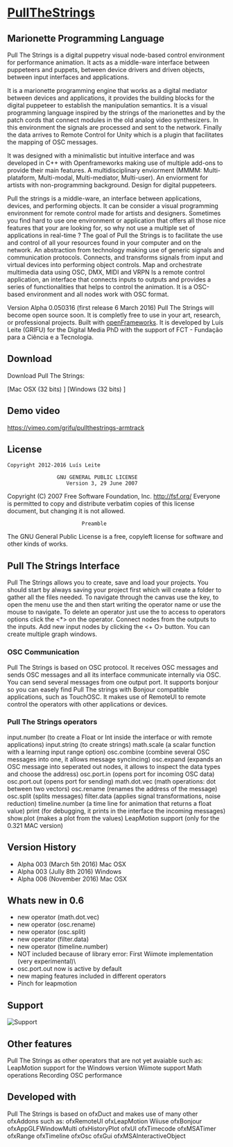 # [PullTheStrings](http://www.virtualmarionette.grifu.com)

## Marionette Programming Language

Pull The Strings is a digital puppetry visual node-based control environment for performance animation.
It acts as a middle-ware interface between puppeteers and puppets, between device drivers and driven objects, between input interfaces and applications.

It is a marionette programming engine that works as a digital mediator between devices and applications, it provides the building blocks for the digital puppeteer to establish the manipulation semantics. It is a visual programming language inspired by the strings of the marionettes and by the patch cords that connect modules in the old analog video synthesizers. In this environment the signals are processed and sent to the network. Finally the data arrives to Remote Control for Unity which is a plugin that facilitates the mapping of OSC messages.

It was designed with a minimalistic but intuitive interface and was developed in C++ with Openframeworks making use of multiple add-ons to provide their main features. 
A multidisciplinary enviorment (MMMM:  Multi-plataform, Multi-modal, Multi-mediator, Multi-user).
An enviorment for artists with non-programming background. Design for digital puppeteers.


Pull the strings is a middle-ware, an interface between applications, devices, and performing objects. It can be consider a visual programming environment for remote control made for artists and designers.
Sometimes you find hard to use one environment or application that offers all those nice features that your are looking for, so why not use a multiple set of applications in real-time ?
The goal of Pull the Strings is to facilitate the use and control of all your resources found in your computer and on the network.
An abstraction from technology making use of generic signals and communication protocols.
Connects, and transforms signals from input and virtual devices into performing object controls. Map and orchestrate multimedia data using OSC, DMX, MIDI and VRPN
Is a remote control application, an interface that connects inputs to outputs and provides a series of functionalities that helps to control the animation. It is a OSC-based environment and all nodes work with OSC format.


Version Alpha 0.050316 (first release 6 March 2016)
Pull The Strings will become open source soon. It is completly free to use in your art, research, or professional projects.
Built with [openFrameworks](http://www.openframeworks.cc).
It is developed by Luís Leite (GRIFU) for the Digital Media PhD with the support of FCT - Fundação para a Ciência e a Tecnologia.


## Download

Download Pull The Strings: 

[Mac OSX (32 bits) ]
[Windows (32 bits) ]

## Demo video
https://vimeo.com/grifu/pullthestrings-armtrack


## License

    Copyright 2012-2016 Luís Leite

                    GNU GENERAL PUBLIC LICENSE
                       Version 3, 29 June 2007

 Copyright (C) 2007 Free Software Foundation, Inc. <http://fsf.org/>
 Everyone is permitted to copy and distribute verbatim copies
 of this license document, but changing it is not allowed.

                            Preamble

  The GNU General Public License is a free, copyleft license for
software and other kinds of works.




## Pull The Strings Interface

Pull The Strings allows you to create, save and load your projects.
You should start by always saving your project first which will create a folder to gather all the files needed.
To navigate through the canvas use the <SPACE> key, to open the menu use the <TAB> and then start writing the operator name or use the mouse to navigate.
To delete an operator just use the <BACKSPACE> to access to operators options click the <*> on the operator.
Connect nodes from the outputs to the inputs. Add new input nodes by clicking the <+ O> button.
You can create multiple graph windows.


### OSC Communication
Pull The Strings is based on OSC protocol. It receives OSC messages and sends OSC messages and all its interface communicate internally via OSC.
You can send several messages from one output port.
It supports bonjour so you can easely find Pull The strings with Bonjour compatible applications, such as TouchOSC.
It makes use of RemoteUI to remote control the operators with other applications or devices.

### Pull The Strings operators

input.number (to create a Float or Int inside the interface or with remote applications)
input.string (to create strings)
math.scale (a scalar function with a learning input range option)
osc.combine (combine several OSC messages into one, it allows message syncincing)
osc.expand (expands an OSC message into seperated out nodes, it allows to inspect the data types and choose the address)
osc.port.in (opens port for incoming OSC data)
osc.port.out (opens port for sending)
math.dot.vec (math operations: dot between two vectors)
osc.rename (renames the address of the message)
osc.split (splits messages)
filter.data (applies signal transformations, noise reduction)
timeline.number (a time line for animation that returns a float value)
print (for debugging, it prints in the interface the incoming messages)
show.plot (makes a plot from the values)
LeapMotion support (only for the 0.321 MAC version)

## Version History

 - Alpha 003 (March 5th 2016) Mac OSX
 - Alpha 003 (Jully 8th 2016) Windows
 - Alpha 006 (November 2016) Mac OSX

## Whats new in 0.6
- new operator (math.dot.vec)
- new operator (osc.rename)
- new operator (osc.split)
- new operator (filter.data)
- new operator (timeline.number)
- NOT included because of library error: First Wiimote implementation (very experimental)\
- osc.port.out now is active by default
- new maping features included in different operators
- Pinch for leapmotion

## Support

![Support](http://www.virtualmarionette.grifu.com)


## Other features
Pull The Strings as other operators that are not yet avaiable such as:
LeapMotion support for the Windows version
Wiimote support
Math operations
Recording OSC performance

## Developed with
Pull The Strings is based on ofxDuct and makes use of many other ofxAddons such as:
ofxRemoteUI
ofxLeapMotion
Wiiuse
ofxBonjour
ofxAppGLFWindowMulti
ofxHistoryPlot
ofxUI
ofxTimecode
ofxMSATimer
ofxRange
ofxTimeline
ofxOsc
ofxGui
ofxMSAInteractiveObject

